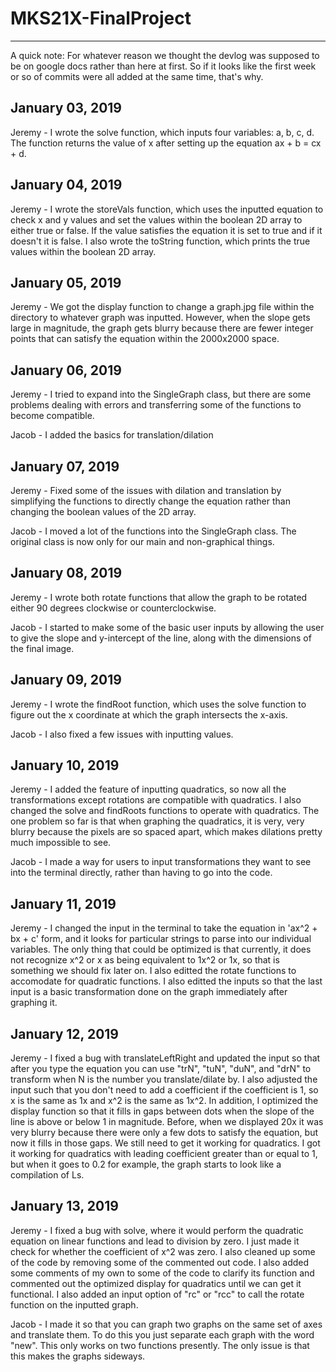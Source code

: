 # MKS21X-FinalProject


------------------------------------------------------------------------------------------------------------------------------
A quick note: For whatever reason we thought the devlog was supposed to be on google docs rather than here at first. So if it looks like the first week or so of commits were all added at the same time, that's why.

January 03, 2019
------------------------------------------------------------------------------------------------------------------------------
Jeremy - I wrote the solve function, which inputs four variables: a, b, c, d. The function returns the value of x after setting up the equation ax + b = cx + d.

January 04, 2019
------------------------------------------------------------------------------------------------------------------------------
Jeremy - I wrote the storeVals function, which uses the inputted equation to check x and y values and set the values within the boolean 2D array to either true or false. If the value satisfies the equation it is set to true and if it doesn't it is false. I also wrote the toString function, which prints the true values within the boolean 2D array.

January 05, 2019
------------------------------------------------------------------------------------------------------------------------------
Jeremy - We got the display function to change a graph.jpg file within the directory to whatever graph was inputted. However, when the slope gets large in magnitude, the graph gets blurry because there are fewer integer points that can satisfy the equation within the 2000x2000 space.

January 06, 2019
------------------------------------------------------------------------------------------------------------------------------
Jeremy - I tried to expand into the SingleGraph class, but there are some problems dealing with errors and transferring some of the functions to become compatible.

Jacob - I added the basics for translation/dilation

January 07, 2019
------------------------------------------------------------------------------------------------------------------------------
Jeremy - Fixed some of the issues with dilation and translation by simplifying the functions to directly change the equation rather than changing the boolean values of the 2D array.

Jacob - I moved a lot of the functions into the SingleGraph class. The original class is now only for our main and non-graphical things.

January 08, 2019
------------------------------------------------------------------------------------------------------------------------------
Jeremy - I wrote both rotate functions that allow the graph to be rotated either 90 degrees clockwise or counterclockwise.

Jacob - I started to make some of the basic user inputs by allowing the user to give the slope and y-intercept of the line, along with the dimensions of the final image.

January 09, 2019
------------------------------------------------------------------------------------------------------------------------------
Jeremy - I wrote the findRoot function, which uses the solve function to figure out the x coordinate at which the graph intersects the x-axis.

Jacob - I also fixed a few issues with inputting values.

January 10, 2019
------------------------------------------------------------------------------------------------------------------------------
Jeremy - I added the feature of inputting quadratics, so now all the transformations except rotations are compatible with quadratics. I also changed the solve and findRoots functions to operate with quadratics. The one problem so far is that when graphing the quadratics, it is very, very blurry because the pixels are so spaced apart, which makes dilations pretty much impossible to see.

Jacob - I made a way for users to input transformations they want to see into the terminal directly, rather than having to go into the code.

January 11, 2019
------------------------------------------------------------------------------------------------------------------------------
Jeremy - I changed the input in the terminal to take the equation in 'ax^2 + bx + c' form, and it looks for particular strings to parse into our individual variables. The only thing that could be optimized is that currently, it does not recognize x^2 or x as being equivalent to 1x^2 or 1x, so that is something we should fix later on. I also editted the rotate functions to accomodate for quadratic functions. I also editted the inputs so that the last input is a basic transformation done on the graph immediately after graphing it.

January 12, 2019
------------------------------------------------------------------------------------------------------------------------------
Jeremy - I fixed a bug with translateLeftRight and updated the input so that after you type the equation you can use "trN", "tuN", "duN", and "drN" to transform when N is the number you translate/dilate by. I also adjusted the input such that you don't need to add a coefficient if the coefficient is 1, so x is the same as 1x and x^2 is the same as 1x^2. In addition, I optimized the display function so that it fills in gaps between dots when the slope of the line is above or below 1 in magnitude. Before, when we displayed 20x it was very blurry because there were only a few dots to satisfy the equation, but now it fills in those gaps. We still need to get it working for quadratics. I got it working for quadratics with leading coefficient greater than or equal to 1, but when it goes to 0.2 for example, the graph starts to look like a compilation of Ls.

January 13, 2019
------------------------------------------------------------------------------------------------------------------------------
Jeremy - I fixed a bug with solve, where it would perform the quadratic equation on linear functions and lead to division by zero. I just made it check for whether the coefficient of x^2 was zero. I also cleaned up some of the code by removing some of the commented out code. I also added some comments of my own to some of the code to clarify its function and commented out the optimized display for quadratics until we can get it functional. I also added an input option of "rc" or "rcc" to call the rotate function on the inputted graph.

Jacob - I made it so that you can graph two graphs on the same set of axes and translate them. To do this you just separate each graph with the word "new". This only works on two functions presently. The only issue is that this makes the graphs sideways.
